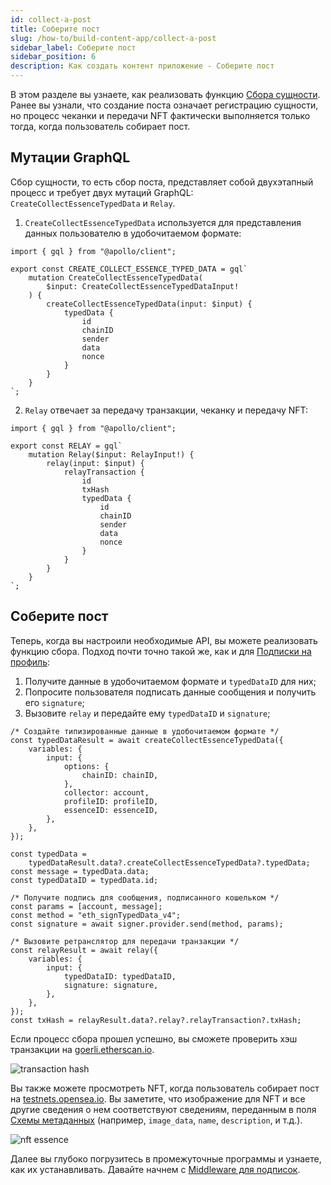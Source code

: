 ```yaml
---
id: collect-a-post
title: Соберите пост
slug: /how-to/build-content-app/collect-a-post
sidebar_label: Соберите пост
sidebar_position: 6
description: Как создать контент приложение - Соберите пост
---
```


В этом разделе вы узнаете, как реализовать функцию [Сбора сущности](/guides/mutation/collect-essence). Ранее вы узнали, что создание поста означает регистрацию сущности, но процесс чеканки и передачи NFT фактически выполняется только тогда, когда пользователь собирает пост.

## Мутации GraphQL

Сбор сущности, то есть сбор поста, представляет собой двухэтапный процесс и требует двух мутаций GraphQL: `CreateCollectEssenceTypedData` и `Relay`.

1. `CreateCollectEssenceTypedData` используется для представления данных пользователю в удобочитаемом формате:

```tsx title="graphql/CreateCollectEssenceTypedData.ts"
import { gql } from "@apollo/client";

export const CREATE_COLLECT_ESSENCE_TYPED_DATA = gql`
    mutation CreateCollectEssenceTypedData(
        $input: CreateCollectEssenceTypedDataInput!
    ) {
        createCollectEssenceTypedData(input: $input) {
            typedData {
                id
                chainID
                sender
                data
                nonce
            }
        }
    }
`;
```

2. `Relay` отвечает за передачу транзакции, чеканку и передачу NFT:

```tsx title="graphql/Relay.ts"
import { gql } from "@apollo/client";

export const RELAY = gql`
    mutation Relay($input: RelayInput!) {
        relay(input: $input) {
            relayTransaction {
                id
                txHash
                typedData {
                    id
                    chainID
                    sender
                    data
                    nonce
                }
            }
        }
    }
`;
```

## Соберите пост

Теперь, когда вы настроили необходимые API, вы можете реализовать функцию сбора. Подход почти точно такой же, как и для [Подписки на профиль](/how-to/build-content-app/subscribe-to-profile):

1. Получите данные в удобочитаемом формате и  `typedDataID` для них;
2. Попросите пользователя подписать данные сообщения и получить его `signature`;
3. Вызовите `relay` и передайте ему  `typedDataID` и `signature`;

```tsx title="components/CollectBtn.tsx"
/* Создайте типизированные данные в удобочитаемом формате */
const typedDataResult = await createCollectEssenceTypedData({
    variables: {
        input: {
            options: {
                chainID: chainID,
            },
            collector: account,
            profileID: profileID,
            essenceID: essenceID,
        },
    },
});

const typedData =
    typedDataResult.data?.createCollectEssenceTypedData?.typedData;
const message = typedData.data;
const typedDataID = typedData.id;

/* Получите подпись для сообщения, подписанного кошельком */
const params = [account, message];
const method = "eth_signTypedData_v4";
const signature = await signer.provider.send(method, params);

/* Вызовите ретранслятор для передачи транзакции */
const relayResult = await relay({
    variables: {
        input: {
            typedDataID: typedDataID,
            signature: signature,
        },
    },
});
const txHash = relayResult.data?.relay?.relayTransaction?.txHash;
```

Если процесс сбора прошел успешно, вы сможете проверить хэш транзакции на [goerli.etherscan.io](https://goerli.etherscan.io/).

![transaction hash](/img/v2/build-content-app-collect-a-post-tx.png)

Вы также можете просмотреть NFT, когда пользователь собирает пост на [testnets.opensea.io](testnets.opensea.io). Вы заметите, что изображение для NFT и все другие сведения о нем соответствуют сведениям, переданным в поля [Схемы метаданных](/how-to/build-content-app/create-a-post#metadata-schema) (например, `image_data`, `name`, `description`, и т.д.).

![nft essence](/img/v2/build-content-app-collect-a-post-nft.png)

Далее вы глубоко погрузитесь в промежуточные программы и узнаете, как их устанавливать. Давайте начнем с [Middleware для подписок](/how-to/build-content-app/middleware-for-subscribe).
